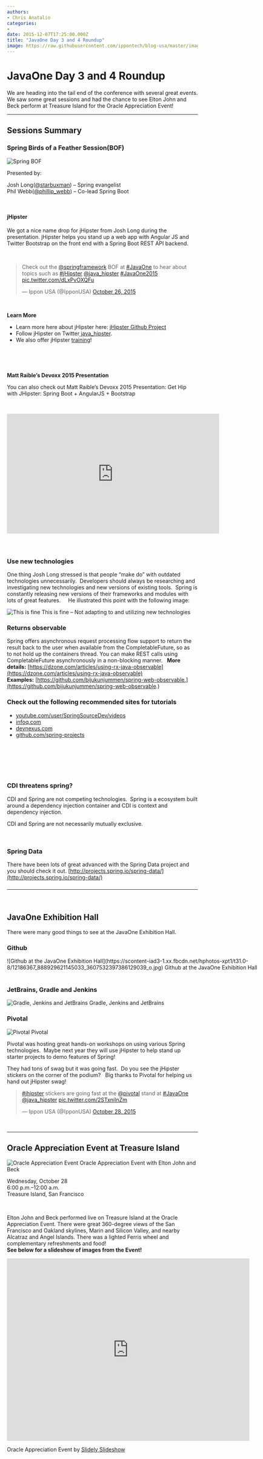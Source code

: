 ```yaml
---
authors:
- Chris Anatalio
categories:
- 
date: 2015-12-07T17:25:00.000Z
title: "JavaOne Day 3 and 4 Roundup"
image: https://raw.githubusercontent.com/ippontech/blog-usa/master/images/2016/12/java-20-big-group.jpg
---
```


# JavaOne Day 3 and 4 Roundup


We are heading into the tail end of the conference with several great events. We saw some great sessions and had the chance to see Elton John and Beck perform at Treasure Island for the Oracle Appreciation Event!

- - - - - -


## Sessions Summary

### Spring Birds of a Feather Session(BOF)

![Spring BOF](https://scontent-iad3-1.xx.fbcdn.net/hphotos-xal1/t31.0-8/12185247_888929257811736_3712746314308877117_o.jpg)



Presented by:

Josh Long([@starbuxman](https://twitter.com/starbuxman)) – Spring evangelist  
 Phil Webb([@phillip_webb](https://twitter.com/starbuxman)) – Co-lead Spring Boot

 

#### jHipster

We got a nice name drop for jHipster from Josh Long during the presentation. jHipster helps you stand up a web app with Angular JS and Twitter Bootstrap on the front end with a Spring Boot REST API backend.

 
<blockquote class="twitter-tweet" data-lang="en"><p lang="en" dir="ltr">Check out the <a href="https://twitter.com/springframework">@springframework</a> BOF at <a href="https://twitter.com/hashtag/JavaOne?src=hash">#JavaOne</a> to hear about topics such as <a href="https://twitter.com/hashtag/jHipster?src=hash">#jHipster</a> <a href="https://twitter.com/java_hipster">@java_hipster</a> <a href="https://twitter.com/hashtag/JavaOne2015?src=hash">#JavaOne2015</a> <a href="https://t.co/dLxPvOXQFu">pic.twitter.com/dLxPvOXQFu</a></p>&mdash; Ippon USA (@IpponUSA) <a href="https://twitter.com/IpponUSA/status/658690042890600448">October 26, 2015</a></blockquote>
<script async src="//platform.twitter.com/widgets.js" charset="utf-8"></script>

 

**Learn More**

- Learn more here about jHipster here: [jHipster Github Project](https://jhipster.github.io/)
- Follow jHipster on Twitter[ java_hipster](https://twitter.com/java_hipster).
- We also offer jHipster [training](http://www.ipponusa.com/training/jhipster-master/)!

 

 

**Matt Raible’s Devoxx 2015 Presentation**

You can also check out Matt Raible’s Devoxx 2015 Presentation: Get Hip with JHipster: Spring Boot + AngularJS + Bootstrap

 

<iframe allowfullscreen="allowfullscreen" frameborder="0" height="315" src="https://www.youtube.com/embed/baVOGuFIe9M" width="560"></iframe>

### 

 

### Use new technologies

One thing Josh Long stressed is that people “make do” with outdated technologies unnecessarily.  Developers should always be researching and investigating new technologies and new versions of existing tools.  Spring is constantly releasing new versions of their frameworks and modules with lots of great features.     He illustrated this point with the following image:

![This is fine](https://raw.githubusercontent.com/ippontech/blog-usa/master/images/2016/12/c4jt321.png)
This is fine – Not adapting to and utilizing new technologies


### Returns observable

Spring offers asynchronous request processing flow support to return the result back to the user when available from the CompletableFuture, so as to not hold up the containers thread. You can make REST calls using CompletableFuture asynchronously in a non-blocking manner.  
 **More details:**
[https://dzone.com/articles/using-rx-java-observable](https://dzone.com/articles/using-rx-java-observable)  
**Examples:**
[https://github.com/bijukunjummen/spring-web-observable.](https://github.com/bijukunjummen/spring-web-observable.)    


### Check out the following recommended sites for tutorials

- [youtube.com/user/SpringSourceDev/videos](http://youtube.com/user/SpringSourceDev/videos)
- [infoq.com](http://infoq.com)
- [devnexus.com](http://devnexus.com)
- [github.com/spring-projects ](http://github.com/spring-projects)

 

 

 

### CDI threatens spring?

CDI and Spring are not competing technologies.  Spring is a ecosystem built around a dependency injection container and CDI is context and dependency injection. 

CDI and Spring are not necessarily mutually exclusive.

 

### Spring Data

There have been lots of great advanced with the Spring Data project and you should check it out. [http://projects.spring.io/spring-data/](http://projects.spring.io/spring-data/)  

### 

- - - - - -

 
## JavaOne Exhibition Hall

There were many good things to see at the JavaOne Exhibition Hall.  

### Github

<div class="wp-caption aligncenter" style="width: 786px">![Github at the JavaOne Exhibition Hall](https://scontent-iad3-1.xx.fbcdn.net/hphotos-xpt1/t31.0-8/12186367_888929621145033_3607532397386129039_o.jpg)
Github at the JavaOne Exhibition Hall

</div> 

### JetBrains, Gradle and Jenkins

![Gradle, Jenkins and JetBrains](https://scontent-iad3-1.xx.fbcdn.net/hphotos-xfl1/t31.0-8/887393_888929531145042_6123369212483694984_o.jpg)
Gradle, Jenkins and JetBrains



### Pivotal

![Pivotal](https://scontent-iad3-1.xx.fbcdn.net/hphotos-xtf1/t31.0-8/12186565_888929401145055_3965626940663655523_o.jpg)
Pivotal

Pivotal was hosting great hands-on workshops on using various Spring technologies.  Maybe next year they will use jHipster to help stand up starter projects to demo features of Spring!  

They had tons of swag but it was going fast.  Do you see the jHipster stickers on the corner of the podium?   Big thanks to Pivotal for helping us hand out jHipster swag!

<blockquote class="twitter-tweet" data-lang="en"><p lang="en" dir="ltr"><a href="https://twitter.com/hashtag/jhipster?src=hash">#jhipster</a> stickers are going fast at the <a href="https://twitter.com/pivotal">@pivotal</a> stand at <a href="https://twitter.com/hashtag/JavaOne?src=hash">#JavaOne</a> <a href="https://twitter.com/java_hipster">@java_hipster</a> <a href="https://t.co/2STxniInZm">pic.twitter.com/2STxniInZm</a></p>&mdash; Ippon USA (@IpponUSA) <a href="https://twitter.com/IpponUSA/status/659495363611463680">October 28, 2015</a></blockquote>
<script async src="//platform.twitter.com/widgets.js" charset="utf-8"></script>

 
- - - - - -

## Oracle Appreciation Event at Treasure Island

![Oracle Appreciation Event](https://raw.githubusercontent.com/ippontech/blog-usa/master/images/2016/12/oracle-appreciation-event-banner.png)
Oracle Appreciation Event with Elton John and Beck

Wednesday, October 28  
 6:00 p.m.–12:00 a.m.  
 Treasure Island, San Francisco

 

Elton John and Beck performed live on Treasure Island at the Oracle Appreciation Event. There were great 360-degree views of the San Francisco and Oakland skylines, Marin and Silicon Valley, and nearby Alcatraz and Angel Islands. There was a lighted Ferris wheel and complementary refreshments and food!  
**See below for a slideshow of images from the Event!**

<iframe allowfullscreen="allowfullscreen" frameborder="0" height="480" scrolling="no" src="http://slide.ly/embed/3231eb80866c46303f3b548f79e35d29/autoplay/0" width="640"></iframe>

Oracle Appreciation Event by [Slidely Slideshow](http://slide.ly/show "Go to Oracle Appreciation Event")
